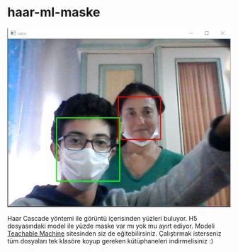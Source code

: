 # haar-ml-maske

<img src="banner.jpg">

Haar Cascade yöntemi ile görüntü içerisinden yüzleri buluyor. H5 dosyasındaki model ile yüzde maske var mı yok mu ayırt ediyor. Modeli <a href="https://teachablemachine.withgoogle.com/">Teachable Machine</a> sitesinden siz de eğitebilirsiniz. Çalıştırmak isterseniz tüm dosyaları tek klasöre koyup gereken kütüphaneleri indirmelisiniz :)

